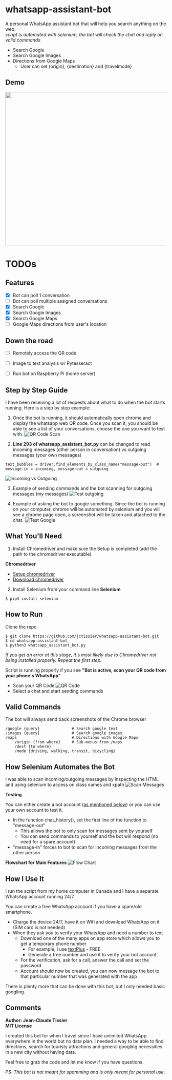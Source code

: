 # whatsapp-assistant-bot

A personal WhatsApp assistant bot that will help you search anything on the web:
<br><i>script is automated with selenium, the bot will check the chat and reply on valid commands</i>
  * Search Google
  * Search Google Images
  * Directions from Google Maps
     * User can set {origin}, {destination} and {travelmode}

## Demo
<img src="https://github.com/jctissier/whatsapp-assistant-bot/blob/master/documentation/pics/whatsappbotdemo.gif" width="640" height="480" />

# TODOs 

## Features
- [x] Bot can poll 1 conversation
- [ ] Bot can poll multiple assigned conversations
- [x] Search Google
- [x] Search Google Images
- [x] Search Google Maps
- [ ] Google Maps directions from user's location

## Down the road
- [ ] Remotely access the QR code
- [ ] Image to text analysis w/ Pytesseract 
- [ ] Run bot on Raspberry Pi (home server)


## Step by Step Guide
I have been receiving a lot of requests about what to do when the bot starts running. Here is a step by step example:
1. Once the bot is running, it should automatically open chrome and display the whatsapp web QR code. Once you scan it, you should be able to see a list of your conversations, choose the one you want to test with. 
![QR Code Scan](https://github.com/jctissier/whatsapp-assistant-bot/blob/master/documentation/pics/tutorial%20-%20run%20bot.png)

2. **Line 293 of whatsapp_assistant_bot.py** can be changed to read incoming messages (other person in conversation) vs outgoing messages (your own messages)
```
text_bubbles = driver.find_elements_by_class_name("message-out")  # message-in = incoming, message-out = outgoing
```
![Incoming vs Outgoing](https://github.com/jctissier/whatsapp-assistant-bot/blob/master/documentation/pics/tutorial%20-%20features.png)

3. Example of sending commands and the bot scanning for outgoing messages (my messages)
![Test outgoing](https://github.com/jctissier/whatsapp-assistant-bot/blob/master/documentation/pics/tutorial%20-%20sending%20or%20receiving%20messages.png)

4. Example of asking the bot to google something. Since the bot is running on your computer, chrome will be automated by selenium and you will see a chrome page open, a screenshot will be taken and attached to the chat.
![Test Google](https://github.com/jctissier/whatsapp-assistant-bot/blob/master/documentation/pics/tutorial%20-%20google%20feature.png)

## What You'll Need
1. Install Chromedriver and make sure the Setup is completed (add the path to the chromedriver executable)

**Chromedriver**

* [Setup chromedriver](http://www.kenst.com/2015/03/installing-chromedriver-on-mac-osx/)
* [Download chromedriver](https://sites.google.com/a/chromium.org/chromedriver/)

2. Install Selenium from your command line
**Selenium**
```
$ pip3 install selenium
```

## How to Run
Clone the repo
```
$ git clone https://github.com/jctissier/whatsapp-assistant-bot.git
$ cd whatsapp-assistant-bot
$ python3 whatsapp_assistant_bot.py
```

*If you get an error at this stage, it's most likely due to Chromedriver not being installed properly. Repeat the first step.*

Script is running properly if you see **"Bot is active, scan your QR code from your phone's WhatsApp"**
* Scan your QR Code
![QR Code](https://github.com/jctissier/whatsapp-assistant-bot/blob/master/documentation/pics/scan_qr_code_doc.png)
* Select a chat and start sending commands

## Valid Commands
The bot will always send back screenshots of the Chrome browser 
``` 
/google {query}              # Search google text
/images {query}              # Search google images
/maps                        # Directions with Google Maps
    /origin {from where}     # Sub-menus from /maps
    /dest {to where}
    /mode {driving, walking, transit, bicycling}
```

## How Selenium Automates the Bot
I was able to scan incoming/outgoing messages by inspecting the HTML and using selenium to access on class names and xpath
![Scan Messages](https://github.com/jctissier/whatsapp-assistant-bot/blob/master/documentation/pics/chat_history_documentation.png)

**Testing**

You can either create a bot account ([as mentioned below](https://github.com/jctissier/whatsapp-assistant-bot#how-i-use-it)) or you can use your own account to test it. 

* In the function chat_history(), set the first line of the function to "message-out"
   * This allows the bot to only scan for messages sent by yourself
   * You can send commands to yourself and the bot will respond (no need for a spare account)
* "message-in" forces to bot to scan for incoming messages from the other person

**Flowchart for Main Features**
![Flow Chart](https://github.com/jctissier/whatsapp-assistant-bot/blob/master/documentation/flowchart/GoogleResults%20Flowchart.png)

## How I Use It
I run the script from my home computer in Canada and I have a separate WhatsApp account running 24/7. 

You can create a free WhatsApp account if you have a spare/old smartphone. 
* Charge the device 24/7, have it on Wifi and download WhatsApp on it (SIM card is not needed)
* When they ask you to verify your WhatsApp and need a number to text
   * Download one of the many apps on app store which allows you to get a temporary phone number 
      * For example, I use [textPlus](https://textplus.com/) - FREE
      * Generate a free number and use it to verify your bot account
   * For the verification, ask for a call, answer the call and set the password
   * Account should now be created, you can now message the bot to that particular number that was generated with the app
   
There is plenty more that can be done with this bot, but I only needed basic googling. 




## Comments
**Author: Jean-Claude Tissier**<br>
**MIT License**


I created this bot for when I travel since I have unlimited WhatsApp everywhere in the world but no data plan. I needed a way to be able to find directions, search for touristy attractions and general googling necessities in a new city without having data. 

Feel free to grab the code and let me know if you have questions.

*PS: This bot is not meant for spamming and is only meant for personal use.* 
